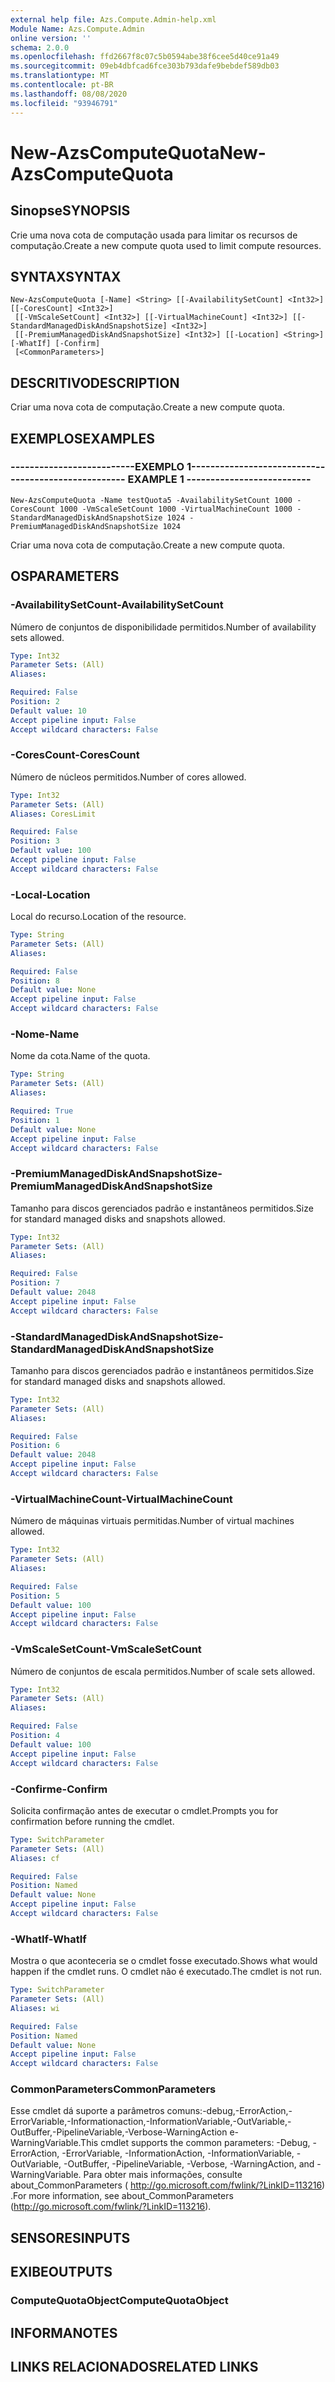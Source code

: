 ```yaml
---
external help file: Azs.Compute.Admin-help.xml
Module Name: Azs.Compute.Admin
online version: ''
schema: 2.0.0
ms.openlocfilehash: ffd2667f8c07c5b0594abe38f6cee5d40ce91a49
ms.sourcegitcommit: 09eb4dbfcad6fce303b793dafe9bebdef589db03
ms.translationtype: MT
ms.contentlocale: pt-BR
ms.lasthandoff: 08/08/2020
ms.locfileid: "93946791"
---
```

# <span data-ttu-id="bd719-101">New-AzsComputeQuota</span><span class="sxs-lookup"><span data-stu-id="bd719-101">New-AzsComputeQuota</span></span>

## <span data-ttu-id="bd719-102">Sinopse</span><span class="sxs-lookup"><span data-stu-id="bd719-102">SYNOPSIS</span></span>
<span data-ttu-id="bd719-103">Crie uma nova cota de computação usada para limitar os recursos de computação.</span><span class="sxs-lookup"><span data-stu-id="bd719-103">Create a new compute quota used to limit compute resources.</span></span>

## <span data-ttu-id="bd719-104">SYNTAX</span><span class="sxs-lookup"><span data-stu-id="bd719-104">SYNTAX</span></span>

```
New-AzsComputeQuota [-Name] <String> [[-AvailabilitySetCount] <Int32>] [[-CoresCount] <Int32>]
 [[-VmScaleSetCount] <Int32>] [[-VirtualMachineCount] <Int32>] [[-StandardManagedDiskAndSnapshotSize] <Int32>]
 [[-PremiumManagedDiskAndSnapshotSize] <Int32>] [[-Location] <String>] [-WhatIf] [-Confirm]
 [<CommonParameters>]
```

## <span data-ttu-id="bd719-105">DESCRITIVO</span><span class="sxs-lookup"><span data-stu-id="bd719-105">DESCRIPTION</span></span>
<span data-ttu-id="bd719-106">Criar uma nova cota de computação.</span><span class="sxs-lookup"><span data-stu-id="bd719-106">Create a new compute quota.</span></span>

## <span data-ttu-id="bd719-107">EXEMPLOS</span><span class="sxs-lookup"><span data-stu-id="bd719-107">EXAMPLES</span></span>

### <span data-ttu-id="bd719-108">--------------------------EXEMPLO 1--------------------------</span><span class="sxs-lookup"><span data-stu-id="bd719-108">-------------------------- EXAMPLE 1 --------------------------</span></span>
```
New-AzsComputeQuota -Name testQuota5 -AvailabilitySetCount 1000 -CoresCount 1000 -VmScaleSetCount 1000 -VirtualMachineCount 1000 -StandardManagedDiskAndSnapshotSize 1024 -PremiumManagedDiskAndSnapshotSize 1024
```

<span data-ttu-id="bd719-109">Criar uma nova cota de computação.</span><span class="sxs-lookup"><span data-stu-id="bd719-109">Create a new compute quota.</span></span>

## <span data-ttu-id="bd719-110">OS</span><span class="sxs-lookup"><span data-stu-id="bd719-110">PARAMETERS</span></span>

### <span data-ttu-id="bd719-111">-AvailabilitySetCount</span><span class="sxs-lookup"><span data-stu-id="bd719-111">-AvailabilitySetCount</span></span>
<span data-ttu-id="bd719-112">Número de conjuntos de disponibilidade permitidos.</span><span class="sxs-lookup"><span data-stu-id="bd719-112">Number  of availability sets allowed.</span></span>

```yaml
Type: Int32
Parameter Sets: (All)
Aliases: 

Required: False
Position: 2
Default value: 10
Accept pipeline input: False
Accept wildcard characters: False
```

### <span data-ttu-id="bd719-113">-CoresCount</span><span class="sxs-lookup"><span data-stu-id="bd719-113">-CoresCount</span></span>
<span data-ttu-id="bd719-114">Número de núcleos permitidos.</span><span class="sxs-lookup"><span data-stu-id="bd719-114">Number  of cores allowed.</span></span>

```yaml
Type: Int32
Parameter Sets: (All)
Aliases: CoresLimit

Required: False
Position: 3
Default value: 100
Accept pipeline input: False
Accept wildcard characters: False
```

### <span data-ttu-id="bd719-115">-Local</span><span class="sxs-lookup"><span data-stu-id="bd719-115">-Location</span></span>
<span data-ttu-id="bd719-116">Local do recurso.</span><span class="sxs-lookup"><span data-stu-id="bd719-116">Location of the resource.</span></span>

```yaml
Type: String
Parameter Sets: (All)
Aliases: 

Required: False
Position: 8
Default value: None
Accept pipeline input: False
Accept wildcard characters: False
```

### <span data-ttu-id="bd719-117">-Nome</span><span class="sxs-lookup"><span data-stu-id="bd719-117">-Name</span></span>
<span data-ttu-id="bd719-118">Nome da cota.</span><span class="sxs-lookup"><span data-stu-id="bd719-118">Name of the quota.</span></span>

```yaml
Type: String
Parameter Sets: (All)
Aliases: 

Required: True
Position: 1
Default value: None
Accept pipeline input: False
Accept wildcard characters: False
```

### <span data-ttu-id="bd719-119">-PremiumManagedDiskAndSnapshotSize</span><span class="sxs-lookup"><span data-stu-id="bd719-119">-PremiumManagedDiskAndSnapshotSize</span></span>
<span data-ttu-id="bd719-120">Tamanho para discos gerenciados padrão e instantâneos permitidos.</span><span class="sxs-lookup"><span data-stu-id="bd719-120">Size for standard managed disks and snapshots allowed.</span></span>

```yaml
Type: Int32
Parameter Sets: (All)
Aliases: 

Required: False
Position: 7
Default value: 2048
Accept pipeline input: False
Accept wildcard characters: False
```

### <span data-ttu-id="bd719-121">-StandardManagedDiskAndSnapshotSize</span><span class="sxs-lookup"><span data-stu-id="bd719-121">-StandardManagedDiskAndSnapshotSize</span></span>
<span data-ttu-id="bd719-122">Tamanho para discos gerenciados padrão e instantâneos permitidos.</span><span class="sxs-lookup"><span data-stu-id="bd719-122">Size for standard managed disks and snapshots allowed.</span></span>

```yaml
Type: Int32
Parameter Sets: (All)
Aliases: 

Required: False
Position: 6
Default value: 2048
Accept pipeline input: False
Accept wildcard characters: False
```

### <span data-ttu-id="bd719-123">-VirtualMachineCount</span><span class="sxs-lookup"><span data-stu-id="bd719-123">-VirtualMachineCount</span></span>
<span data-ttu-id="bd719-124">Número de máquinas virtuais permitidas.</span><span class="sxs-lookup"><span data-stu-id="bd719-124">Number  of virtual machines allowed.</span></span>

```yaml
Type: Int32
Parameter Sets: (All)
Aliases: 

Required: False
Position: 5
Default value: 100
Accept pipeline input: False
Accept wildcard characters: False
```

### <span data-ttu-id="bd719-125">-VmScaleSetCount</span><span class="sxs-lookup"><span data-stu-id="bd719-125">-VmScaleSetCount</span></span>
<span data-ttu-id="bd719-126">Número de conjuntos de escala permitidos.</span><span class="sxs-lookup"><span data-stu-id="bd719-126">Number  of scale sets allowed.</span></span>

```yaml
Type: Int32
Parameter Sets: (All)
Aliases: 

Required: False
Position: 4
Default value: 100
Accept pipeline input: False
Accept wildcard characters: False
```

### <span data-ttu-id="bd719-127">-Confirme</span><span class="sxs-lookup"><span data-stu-id="bd719-127">-Confirm</span></span>
<span data-ttu-id="bd719-128">Solicita confirmação antes de executar o cmdlet.</span><span class="sxs-lookup"><span data-stu-id="bd719-128">Prompts you for confirmation before running the cmdlet.</span></span>

```yaml
Type: SwitchParameter
Parameter Sets: (All)
Aliases: cf

Required: False
Position: Named
Default value: None
Accept pipeline input: False
Accept wildcard characters: False
```

### <span data-ttu-id="bd719-129">-WhatIf</span><span class="sxs-lookup"><span data-stu-id="bd719-129">-WhatIf</span></span>
<span data-ttu-id="bd719-130">Mostra o que aconteceria se o cmdlet fosse executado.</span><span class="sxs-lookup"><span data-stu-id="bd719-130">Shows what would happen if the cmdlet runs.</span></span>
<span data-ttu-id="bd719-131">O cmdlet não é executado.</span><span class="sxs-lookup"><span data-stu-id="bd719-131">The cmdlet is not run.</span></span>

```yaml
Type: SwitchParameter
Parameter Sets: (All)
Aliases: wi

Required: False
Position: Named
Default value: None
Accept pipeline input: False
Accept wildcard characters: False
```

### <span data-ttu-id="bd719-132">CommonParameters</span><span class="sxs-lookup"><span data-stu-id="bd719-132">CommonParameters</span></span>
<span data-ttu-id="bd719-133">Esse cmdlet dá suporte a parâmetros comuns:-debug,-ErrorAction,-ErrorVariable,-Informationaction,-InformationVariable,-OutVariable,-OutBuffer,-PipelineVariable,-Verbose-WarningAction e-WarningVariable.</span><span class="sxs-lookup"><span data-stu-id="bd719-133">This cmdlet supports the common parameters: -Debug, -ErrorAction, -ErrorVariable, -InformationAction, -InformationVariable, -OutVariable, -OutBuffer, -PipelineVariable, -Verbose, -WarningAction, and -WarningVariable.</span></span> <span data-ttu-id="bd719-134">Para obter mais informações, consulte about_CommonParameters ( http://go.microsoft.com/fwlink/?LinkID=113216) .</span><span class="sxs-lookup"><span data-stu-id="bd719-134">For more information, see about_CommonParameters (http://go.microsoft.com/fwlink/?LinkID=113216).</span></span>

## <span data-ttu-id="bd719-135">SENSORES</span><span class="sxs-lookup"><span data-stu-id="bd719-135">INPUTS</span></span>

## <span data-ttu-id="bd719-136">EXIBE</span><span class="sxs-lookup"><span data-stu-id="bd719-136">OUTPUTS</span></span>

### <span data-ttu-id="bd719-137">ComputeQuotaObject</span><span class="sxs-lookup"><span data-stu-id="bd719-137">ComputeQuotaObject</span></span>

## <span data-ttu-id="bd719-138">INFORMA</span><span class="sxs-lookup"><span data-stu-id="bd719-138">NOTES</span></span>

## <span data-ttu-id="bd719-139">LINKS RELACIONADOS</span><span class="sxs-lookup"><span data-stu-id="bd719-139">RELATED LINKS</span></span>

